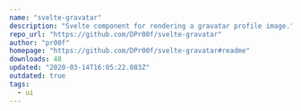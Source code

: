 ```yaml
---
name: "svelte-gravatar"
description: "Svelte component for rendering a gravatar profile image."
repo_url: "https://github.com/DPr00f/svelte-gravatar"
author: "pr00f"
homepage: "https://github.com/DPr00f/svelte-gravatar#readme"
downloads: 48
updated: "2020-03-14T16:05:22.083Z"
outdated: true
tags: 
  - ui
---
```

